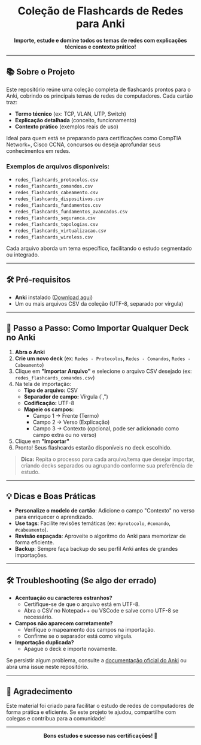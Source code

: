 <h1 align="center">Coleção de Flashcards de Redes para Anki</h1>

<p align="center">
  <b>Importe, estude e domine todos os temas de redes com explicações técnicas e contexto prático!</b>
</p>

---

## 📚 Sobre o Projeto

Este repositório reúne uma coleção completa de flashcards prontos para o Anki, cobrindo os principais temas de redes de computadores. Cada cartão traz:
- **Termo técnico** (ex: TCP, VLAN, UTP, Switch)
- **Explicação detalhada** (conceito, funcionamento)
- **Contexto prático** (exemplos reais de uso)

Ideal para quem está se preparando para certificações como CompTIA Network+, Cisco CCNA, concursos ou deseja aprofundar seus conhecimentos em redes.

### Exemplos de arquivos disponíveis:
- `redes_flashcards_protocolos.csv`
- `redes_flashcards_comandos.csv`
- `redes_flashcards_cabeamento.csv`
- `redes_flashcards_dispositivos.csv`
- `redes_flashcards_fundamentos.csv`
- `redes_flashcards_fundamentos_avancados.csv`
- `redes_flashcards_seguranca.csv`
- `redes_flashcards_topologias.csv`
- `redes_flashcards_virtualizacao.csv`
- `redes_flashcards_wireless.csv`

Cada arquivo aborda um tema específico, facilitando o estudo segmentado ou integrado.

---

## 🛠️ Pré-requisitos

- **Anki** instalado ([Download aqui](https://apps.ankiweb.net/))
- Um ou mais arquivos CSV da coleção (UTF-8, separado por vírgula)

---

## 🚀 Passo a Passo: Como Importar Qualquer Deck no Anki

1. **Abra o Anki**
2. **Crie um novo deck** (ex: `Redes - Protocolos`, `Redes - Comandos`, `Redes - Cabeamento`)
3. Clique em **"Importar Arquivo"** e selecione o arquivo CSV desejado (ex: `redes_flashcards_comandos.csv`)
4. Na tela de importação:
   - **Tipo de arquivo:** CSV
   - **Separador de campo:** Vírgula (`,")
   - **Codificação:** UTF-8
   - **Mapeie os campos:**
     - Campo 1 → Frente (Termo)
     - Campo 2 → Verso (Explicação)
     - Campo 3 → Contexto (opcional, pode ser adicionado como campo extra ou no verso)
5. Clique em **"Importar"**
6. Pronto! Seus flashcards estarão disponíveis no deck escolhido.

> **Dica:** Repita o processo para cada arquivo/tema que desejar importar, criando decks separados ou agrupando conforme sua preferência de estudo.

---

## 💡 Dicas e Boas Práticas

- **Personalize o modelo de cartão**: Adicione o campo "Contexto" no verso para enriquecer o aprendizado.
- **Use tags**: Facilite revisões temáticas (ex: `#protocolo`, `#comando`, `#cabeamento`).
- **Revisão espaçada**: Aproveite o algoritmo do Anki para memorizar de forma eficiente.
- **Backup**: Sempre faça backup do seu perfil Anki antes de grandes importações.

---

## 🛠️ Troubleshooting (Se algo der errado)

- **Acentuação ou caracteres estranhos?**
  - Certifique-se de que o arquivo está em UTF-8.
  - Abra o CSV no Notepad++ ou VSCode e salve como UTF-8 se necessário.
- **Campos não aparecem corretamente?**
  - Verifique o mapeamento dos campos na importação.
  - Confirme se o separador está como vírgula.
- **Importação duplicada?**
  - Apague o deck e importe novamente.

Se persistir algum problema, consulte a [documentação oficial do Anki](https://docs.ankiweb.net/pt-BR/importing.html) ou abra uma issue neste repositório.

---

## 🙏 Agradecimento

Este material foi criado para facilitar o estudo de redes de computadores de forma prática e eficiente. Se este projeto te ajudou, compartilhe com colegas e contribua para a comunidade!

---

<p align="center">
  <b>Bons estudos e sucesso nas certificações! 🚀</b>
</p> 
